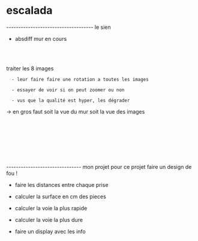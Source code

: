 # escalada




------------------------------------ le sien

- absdiff mur en cours

<br><br>


traiter les 8 images

      - leur faire faire une rotation a toutes les images

      - essayer de voir si on peut zoomer ou non

      - vus que la qualité est hyper, les dégrader

-> en gros faut soit la vue du mur soit la vue des images






<br><br><br><br><br><br>



------------------------------- mon projet pour ce projet faire un design de fou !

- faire les distances entre chaque prise

- calculer la surface en cm des pieces

- calculer la voie la plus rapide

- calculer la voie la plus dure

- faire un display avec les info

